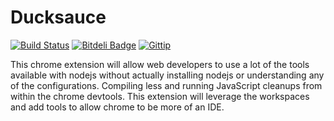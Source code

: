 Ducksauce 
==========
[![Build Status](https://travis-ci.org/fassetar/DuckSauce.svg?branch=master)](https://travis-ci.org/fassetar/DuckSauce) [![Bitdeli Badge](https://d2weczhvl823v0.cloudfront.net/fassetar/ducksauce/trend.png)](https://bitdeli.com/free "Bitdeli Badge") <a href="https://www.gittip.com/fassetar/"><img src="http://img.shields.io/gittip/fassetar.png" alt="Gittip"></a>

This chrome extension will allow web developers to use a lot of the tools available with nodejs without actually installing nodejs or understanding any of the configurations. Compiling less and running JavaScript cleanups from within the chrome devtools. This extension will leverage the workspaces and add tools to allow chrome to be more of an IDE.


